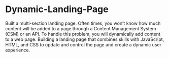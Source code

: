 # Dynamic-Landing-Page
Built a multi-section landing page. Often times, you won’t know how much content will be added to a page through a Content Management System (CSM) or an API. To handle this problem, you will dynamically add content to a web page. Building a landing page that combines skills with JavaScript, HTML, and CSS to update and control the page and create a dynamic user experience.
